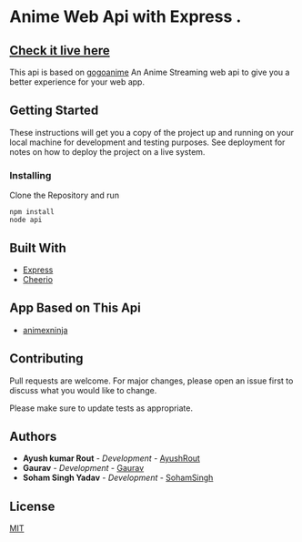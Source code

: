 # Anime Web Api with Express .


## [Check it live here](https://anime-x.vercel.app/api/home)
This api is based on [gogoanime](https://www18.gogoanime.io/)
An Anime Streaming web api to give you a better experience for your web app.

## Getting Started

These instructions will get you a copy of the project up and running on your local machine for development and testing purposes. See deployment for notes on how to deploy the project on a live system.

### Installing

Clone the Repository and run

```
npm install
node api
```

## Built With

- [Express](https://expressjs.com/)
- [Cheerio](https://cheerio.js.org/)

## App Based on This Api 
- [animexninja](https://animexninja.herokuapp.com/)
## Contributing

Pull requests are welcome. For major changes, please open an issue first to discuss what you would like to change.

Please make sure to update tests as appropriate.

## Authors

- **Ayush kumar Rout** - _Development_ - [AyushRout](https://github.com/routayush1)
- **Gaurav** - _Development_ - [Gaurav](https://github.com/gauravdh9)
- **Soham Singh Yadav** - _Development_ - [SohamSingh](https://github.com/sohamsingh29)

## License
[MIT](https://choosealicense.com/licenses/mit/)
